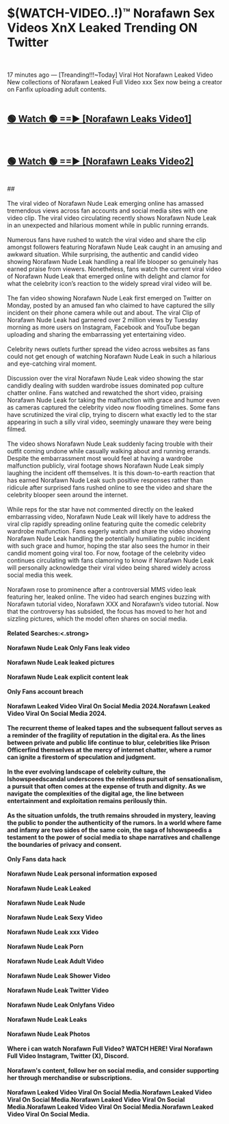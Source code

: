 # $(WATCH-VIDEO..!)™ Norafawn Sex Videos XnX Leaked Trending ON Twitter<br>
<br>

17 minutes ago — [Treanding!!!~Today] Viral Hot Norafawn Leaked Video New collections of Norafawn Leaked Full Video xxx Sex now being a creator on Fanfix uploading adult contents.
<br>
 <br>

##  <a href="https://best2vid.blogspot.com?title=Norafawn">🟢 Watch 🟢 ==► [Norafawn Leaks Video1]</a><br>
  <br>

##  <a href="https://best2vid.blogspot.com?title=Norafawn">🟢 Watch 🟢 ==► [Norafawn Leaks Video2]</a><br>
  <br>
  ##
  <br>
  <br>
The viral video of Norafawn Nude Leak emerging online has amassed tremendous views across fan accounts and social media sites with one video clip. The viral video circulating recently shows Norafawn Nude Leak in an unexpected and hilarious moment while in public running errands.
<br><br>
Numerous fans have rushed to watch the viral video and share the clip amongst followers featuring Norafawn Nude Leak caught in an amusing and awkward situation. While surprising, the authentic and candid video showing Norafawn Nude Leak handling a real life blooper so genuinely has earned praise from viewers. Nonetheless, fans watch the current viral video of Norafawn Nude Leak that emerged online with delight and clamor for what the celebrity icon’s reaction to the widely spread viral video will be.
<br><br>
The fan video showing Norafawn Nude Leak first emerged on Twitter on Monday, posted by an amused fan who claimed to have captured the silly incident on their phone camera while out and about. The viral Clip of Norafawn Nude Leak had garnered over 2 million views by Tuesday morning as more users on Instagram, Facebook and YouTube began uploading and sharing the embarrassing yet entertaining video.
<br><br>
Celebrity news outlets further spread the video across websites as fans could not get enough of watching Norafawn Nude Leak in such a hilarious and eye-catching viral moment.
<br><br>
Discussion over the viral Norafawn Nude Leak video showing the star candidly dealing with sudden wardrobe issues dominated pop culture chatter online. Fans watched and rewatched the short video, praising Norafawn Nude Leak for taking the malfunction with grace and humor even as cameras captured the celebrity video now flooding timelines. Some fans have scrutinized the viral clip, trying to discern what exactly led to the star appearing in such a silly viral video, seemingly unaware they were being filmed.
<br><br>
The video shows Norafawn Nude Leak suddenly facing trouble with their outfit coming undone while casually walking about and running errands. Despite the embarrassment most would feel at having a wardrobe malfunction publicly, viral footage shows Norafawn Nude Leak simply laughing the incident off themselves. It is this down-to-earth reaction that has earned Norafawn Nude Leak such positive responses rather than ridicule after surprised fans rushed online to see the video and share the celebrity blooper seen around the internet.
<br><br>
While reps for the star have not commented directly on the leaked embarrassing video, Norafawn Nude Leak will likely have to address the viral clip rapidly spreading online featuring quite the comedic celebrity wardrobe malfunction. Fans eagerly watch and share the video showing Norafawn Nude Leak handling the potentially humiliating public incident with such grace and humor, hoping the star also sees the humor in their candid moment going viral too. For now, footage of the celebrity video continues circulating with fans clamoring to know if Norafawn Nude Leak will personally acknowledge their viral video being shared widely across social media this week.
<br><br>
Norafawn rose to prominence after a controversial MMS video leak featuring her, leaked online. The video had search engines buzzing with Norafawn tutorial video, Norafawn XXX and Norafawn’s video tutorial. Now that the controversy has subsided, the focus has moved to her hot and sizzling pictures, which the model often shares on social media.
<br><br>
<strong>Related Searches:<.strong>
<br><br>
Norafawn Nude Leak Only Fans leak video
<br><br>
Norafawn Nude Leak leaked pictures
<br><br>
Norafawn Nude Leak explicit content leak
<br><br>
Only Fans account breach
<br><br>
Norafawn Leaked Video Viral On Social Media 2024.Norafawn Leaked Video Viral On Social Media 2024.
<br><br>
The recurrent theme of leaked tapes and the subsequent fallout serves as a reminder of the fragility of reputation in the digital era. As the lines between private and public life continue to blur, celebrities like Prison Officerfind themselves at the mercy of internet chatter, where a rumor can ignite a firestorm of speculation and judgment.
<br><br>
In the ever evolving landscape of celebrity culture, the Ishowspeedscandal underscores the relentless pursuit of sensationalism, a pursuit that often comes at the expense of truth and dignity. As we navigate the complexities of the digital age, the line between entertainment and exploitation remains perilously thin.
<br><br>
As the situation unfolds, the truth remains shrouded in mystery, leaving the public to ponder the authenticity of the rumors. In a world where fame and infamy are two sides of the same coin, the saga of Ishowspeedis a testament to the power of social media to shape narratives and challenge the boundaries of privacy and consent.
<br><br>
Only Fans data hack
<br><br>
Norafawn Nude Leak personal information exposed
<br><br>
Norafawn Nude Leak Leaked
<br><br>
Norafawn Nude Leak Nude
<br><br>
Norafawn Nude Leak Sexy Video
<br><br>
Norafawn Nude Leak xxx Video
<br><br>
Norafawn Nude Leak Porn
<br><br>
Norafawn Nude Leak Adult Video
<br><br>
Norafawn Nude Leak Shower Video
<br><br>
Norafawn Nude Leak Twitter Video
<br><br>
Norafawn Nude Leak Onlyfans Video
<br><br>
Norafawn Nude Leak Leaks
<br><br>
Norafawn Nude Leak Photos
<br><br>
Where i can watch Norafawn Full Video? WATCH HERE! Viral Norafawn Full Video Instagram, Twitter (X), Discord.
<br><br>
Norafawn's content, follow her on social media, and consider supporting her through merchandise or subscriptions.
<br><br>
Norafawn Leaked Video Viral On Social Media.Norafawn Leaked Video Viral On Social Media.Norafawn Leaked Video Viral On Social Media.Norafawn Leaked Video Viral On Social Media.Norafawn Leaked Video Viral On Social Media.